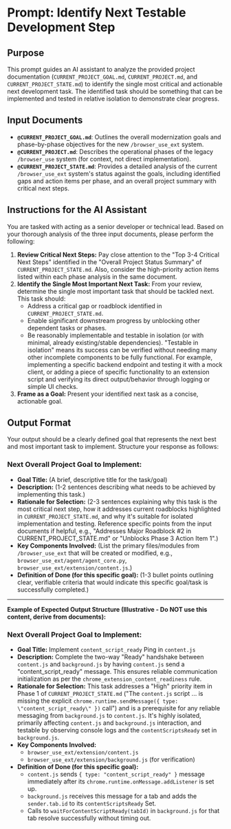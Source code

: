 # Prompt: Identify Next Testable Development Step

## Purpose

This prompt guides an AI assistant to analyze the provided project documentation (`CURRENT_PROJECT_GOAL.md`, `CURRENT_PROJECT.md`, and `CURRENT_PROJECT_STATE.md`) to identify the single most critical and actionable next development task. The identified task should be something that can be implemented and tested in relative isolation to demonstrate clear progress.

## Input Documents

*   **`@CURRENT_PROJECT_GOAL.md`**: Outlines the overall modernization goals and phase-by-phase objectives for the new `/browser_use_ext` system.
*   **`@CURRENT_PROJECT.md`**: Describes the operational phases of the legacy `/browser_use` system (for context, not direct implementation).
*   **`@CURRENT_PROJECT_STATE.md`**: Provides a detailed analysis of the current `/browser_use_ext` system's status against the goals, including identified gaps and action items per phase, and an overall project summary with critical next steps.

## Instructions for the AI Assistant

You are tasked with acting as a senior developer or technical lead. Based on your thorough analysis of the three input documents, please perform the following:

1.  **Review Critical Next Steps:** Pay close attention to the "Top 3-4 Critical Next Steps" identified in the "Overall Project Status Summary" of `CURRENT_PROJECT_STATE.md`. Also, consider the high-priority action items listed within each phase analysis in the same document.
2.  **Identify the Single Most Important Next Task:** From your review, determine the single most important task that should be tackled next. This task should:
    *   Address a critical gap or roadblock identified in `CURRENT_PROJECT_STATE.md`.
    *   Enable significant downstream progress by unblocking other dependent tasks or phases.
    *   Be reasonably implementable and testable in isolation (or with minimal, already existing/stable dependencies). "Testable in isolation" means its success can be verified without needing many other incomplete components to be fully functional. For example, implementing a specific backend endpoint and testing it with a mock client, or adding a piece of specific functionality to an extension script and verifying its direct output/behavior through logging or simple UI checks.
3.  **Frame as a Goal:** Present your identified next task as a concise, actionable goal.

## Output Format

Your output should be a clearly defined goal that represents the next best and most important task to implement. Structure your response as follows:

### Next Overall Project Goal to Implement:

*   **Goal Title:** (A brief, descriptive title for the task/goal)
*   **Description:** (1-2 sentences describing what needs to be achieved by implementing this task.)
*   **Rationale for Selection:** (2-3 sentences explaining why this task is the most critical next step, how it addresses current roadblocks highlighted in `CURRENT_PROJECT_STATE.md`, and why it's suitable for isolated implementation and testing. Reference specific points from the input documents if helpful, e.g., "Addresses Major Roadblock #2 in CURRENT_PROJECT_STATE.md" or "Unblocks Phase 3 Action Item 1".)
*   **Key Components Involved:** (List the primary files/modules from `/browser_use_ext` that will be created or modified, e.g., `browser_use_ext/agent/agent_core.py`, `browser_use_ext/extension/content.js`.)
*   **Definition of Done (for this specific goal):** (1-3 bullet points outlining clear, verifiable criteria that would indicate this specific goal/task is successfully completed.)

---

**Example of Expected Output Structure (Illustrative - Do NOT use this content, derive from documents):**

### Next Overall Project Goal to Implement:

*   **Goal Title:** Implement `content_script_ready` Ping in `content.js`
*   **Description:** Complete the two-way "Ready" handshake between `content.js` and `background.js` by having `content.js` send a "content_script_ready" message. This ensures reliable communication initialization as per the `chrome_extension_content_readiness` rule.
*   **Rationale for Selection:** This task addresses a "High" priority item in Phase 1 of `CURRENT_PROJECT_STATE.md` ("The `content.js` script ... is missing the explicit `chrome.runtime.sendMessage({ type: \"content_script_ready\" })` call") and is a prerequisite for any reliable messaging from `background.js` to `content.js`. It's highly isolated, primarily affecting `content.js` and `background.js` interaction, and testable by observing console logs and the `contentScriptsReady` set in `background.js`.
*   **Key Components Involved:**
    *   `browser_use_ext/extension/content.js`
    *   `browser_use_ext/extension/background.js` (for verification)
*   **Definition of Done (for this specific goal):**
    *   `content.js` sends `{ type: "content_script_ready" }` message immediately after its `chrome.runtime.onMessage.addListener` is set up.
    *   `background.js` receives this message for a tab and adds the `sender.tab.id` to its `contentScriptsReady` Set.
    *   Calls to `waitForContentScriptReady(tabId)` in `background.js` for that tab resolve successfully without timing out. 